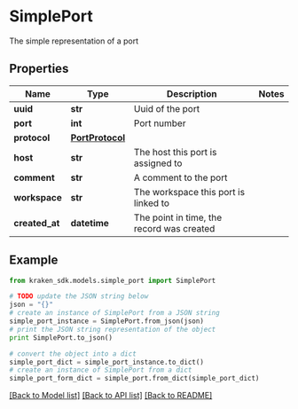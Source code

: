 # SimplePort

The simple representation of a port

## Properties
Name | Type | Description | Notes
------------ | ------------- | ------------- | -------------
**uuid** | **str** | Uuid of the port | 
**port** | **int** | Port number | 
**protocol** | [**PortProtocol**](PortProtocol.md) |  | 
**host** | **str** | The host this port is assigned to | 
**comment** | **str** | A comment to the port | 
**workspace** | **str** | The workspace this port is linked to | 
**created_at** | **datetime** | The point in time, the record was created | 

## Example

```python
from kraken_sdk.models.simple_port import SimplePort

# TODO update the JSON string below
json = "{}"
# create an instance of SimplePort from a JSON string
simple_port_instance = SimplePort.from_json(json)
# print the JSON string representation of the object
print SimplePort.to_json()

# convert the object into a dict
simple_port_dict = simple_port_instance.to_dict()
# create an instance of SimplePort from a dict
simple_port_form_dict = simple_port.from_dict(simple_port_dict)
```
[[Back to Model list]](../README.md#documentation-for-models) [[Back to API list]](../README.md#documentation-for-api-endpoints) [[Back to README]](../README.md)


